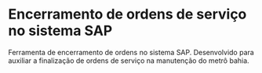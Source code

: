 # Encerramento de ordens de serviço no sistema SAP

Ferramenta de encerramento de ordens no sistema SAP. Desenvolvido para auxiliar a finalização de ordens de serviço na manutenção do metrô bahia.
